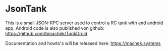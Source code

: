 # JsonTank

This is a small JSON-RPC server used to control a RC tank with and android app.
Android code is also published von github: https://github.com/bmachek/TankDroid

Documentation and howto's will be released here: https://machek.systems
